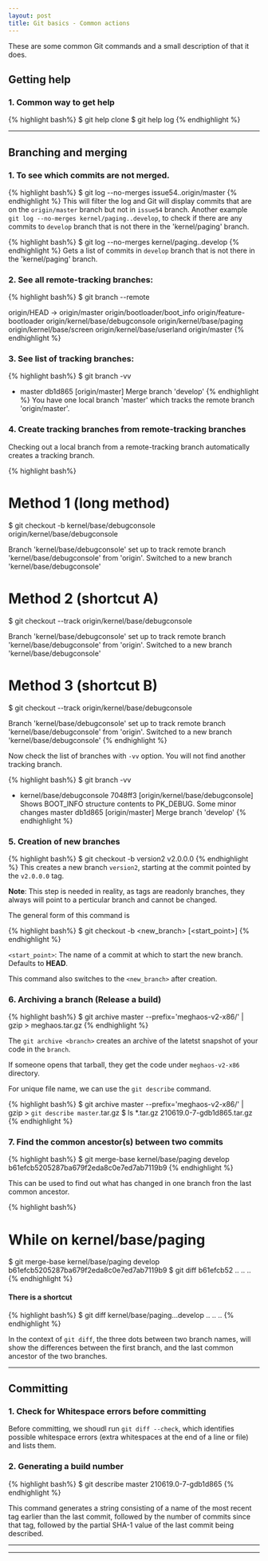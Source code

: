 ```yaml
---
layout: post
title: Git basics - Common actions
---
```


These are some common Git commands and a small description of that it does.

## Getting help

### 1. Common way to get help

{% highlight bash%}
$ git help clone
$ git help log
{% endhighlight %}

---

## Branching and merging

### 1. To see which commits are not merged.

{% highlight bash%}
$ git log --no-merges issue54..origin/master
{% endhighlight %}
This will filter the log and Git will display commits that are on the `origin/master` branch but not in `issue54` branch. Another example `git log --no-merges kernel/paging..develop`, to check if there are any commits to `develop` branch that is not there in the 'kernel/paging' branch. 

{% highlight bash%}
$ git log --no-merges kernel/paging..develop
{% endhighlight %}
Gets a list of commits in `develop` branch that is not there in the 'kernel/paging' branch. 

### 2. See all remote-tracking branches: 

{% highlight bash%}
$ git branch --remote

  origin/HEAD -> origin/master
  origin/bootloader/boot_info
  origin/feature-bootloader
  origin/kernel/base/debugconsole
  origin/kernel/base/paging
  origin/kernel/base/screen
  origin/kernel/base/userland
  origin/master
{% endhighlight %}

### 3. See list of tracking branches: 

{% highlight bash%}
$ git branch -vv

  * master db1d865 [origin/master] Merge branch 'develop'
{% endhighlight %}
You have one local branch 'master' which tracks the remote branch 'origin/master'. 

### 4. Create tracking branches from remote-tracking branches

Checking out a local branch from a remote-tracking branch automatically creates a tracking branch.

{% highlight bash%}
# Method 1 (long method)
$ git checkout -b kernel/base/debugconsole origin/kernel/base/debugconsole

Branch 'kernel/base/debugconsole' set up to track remote branch 'kernel/base/debugconsole' from 'origin'.
Switched to a new branch 'kernel/base/debugconsole'

# Method 2 (shortcut A)
$ git checkout --track origin/kernel/base/debugconsole

Branch 'kernel/base/debugconsole' set up to track remote branch 'kernel/base/debugconsole' from 'origin'.
Switched to a new branch 'kernel/base/debugconsole'

# Method 3 (shortcut B)
$ git checkout --track origin/kernel/base/debugconsole

Branch 'kernel/base/debugconsole' set up to track remote branch 'kernel/base/debugconsole' from 'origin'.
Switched to a new branch 'kernel/base/debugconsole'
{% endhighlight %}

Now check the list of branches with `-vv` option. You will not find another
tracking branch.

{% highlight bash%}
$ git branch -vv

  * kernel/base/debugconsole 7048ff3 [origin/kernel/base/debugconsole] Shows BOOT_INFO structure contents to PK_DEBUG. Some minor changes
  master                   db1d865 [origin/master] Merge branch 'develop'
{% endhighlight %}

### 5. Creation of new branches

{% highlight bash%}
$ git checkout -b version2 v2.0.0.0
{% endhighlight %}
This creates a new branch `version2`, starting at the commit pointed by the `v2.0.0.0` tag. 

**Note**: This step is needed in reality, as tags are readonly branches, they always will point to a perticular branch and cannot be changed.

The general form of this command is 

{% highlight bash%}
$ git checkout -b <new_branch> [<start_point>]
{% endhighlight %}

`<start_point>`: The name of a commit at which to start the new branch. Defaults to **HEAD**.

This command also switches to the `<new_branch>` after creation.

### 6. Archiving a branch (Release a build)

{% highlight bash%}
$ git archive master --prefix='meghaos-v2-x86/' | gzip > meghaos.tar.gz
{% endhighlight %}

The `git archive <branch>` creates an archive of the latetst snapshot of your
code in the `branch`. 

If someone opens that tarball, they get the code under `meghaos-v2-x86`
directory.

For unique file name, we can use the `git describe` command.

{% highlight bash%}
$ git archive master --prefix='meghaos-v2-x86/' | gzip > `git describe master`.tar.gz
$ ls *.tar.gz
210619.0-7-gdb1d865.tar.gz
{% endhighlight %}

### 7. Find the common ancestor(s) between two commits

{% highlight bash%}
$ git merge-base kernel/base/paging develop
b61efcb5205287ba679f2eda8c0e7ed7ab7119b9
{% endhighlight %}

This can be used to find out what has changed in one branch fron the last
common ancestor.

{% highlight bash%}
# While on kernel/base/paging
$ git merge-base kernel/base/paging develop
b61efcb5205287ba679f2eda8c0e7ed7ab7119b9
$ git diff b61efcb52
..
..
..
{% endhighlight %}

#### There is a shortcut

{% highlight bash%}
$ git diff kernel/base/paging...develop
..
..
..
{% endhighlight %}

In the context of `git diff`, the three dots between two branch names, will
show the differences between the first branch, and the last common ancestor of
the two branches.


---

## Committing

### 1. Check for Whitespace errors before committing

Before committing, we shoudl run `git diff --check`, which identifies possible whitespace errors (extra whitespaces at the end of a line or file) and lists them.

### 2. Generating a build number

{% highlight bash%}
$ git describe master
210619.0-7-gdb1d865
{% endhighlight %}

This command generates a string consisting of a name of the most recent tag
earlier than the last commit, followed by the number of commits since that tag,
followed by the partial SHA-1 value of the last commit being described.

---
---
